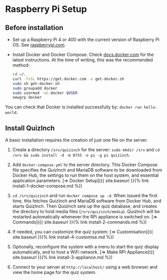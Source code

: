 # Raspberry Pi Setup

## Before installation
- Set up a Raspberry Pi 4 or 400 with the current version of Raspberry Pi OS. See [raspberrypi.com][1].

- Install Docker and Docker Compose. Check [docs.docker.com][2] for the latest instructions. At the time of writing, this was the recommended method:
    ```sh
    cd ~/.
    curl -fsSL https://get.docker.com -o get-docker.sh
    sudo sh get-docker.sh
    sudo groupadd docker
    sudo usermod -aG docker $USER
    newgrp docker
    ```

You can check that Docker is installed successfully by: `docker run hello-world`.

## Install QuizInch
A basic installation requires the creation of just one file on the server.

1. Create a directory `/srv/quizinch` for the server: `sudo mkdir /srv` and `cd /srv && sudo install -d -m 0755 -o pi -g pi quizinch`.

1. Add `docker-compose.yml` to the server directory. This Docker Compose file specifies the QuizInch and MariaDB software to be downloaded from Docker Hub, the settings to run them on the host system, and essential application parameters.
[&#8658; Docker Setup]({{ site.baseurl }}{% link install-1-docker-compose.md %})

1. `cd /srv/quizinch` and run `docker compose up -d`. When issued the first time, this fetches QuizInch and MariaDB software from Docker Hub, and starts QuizInch. Then QuizInch sets up the quiz database, and creates the directory to hold media files (`/srv/quizinch/media`). QuizInch will be restarted automatically whenever the RPi appliance is switched on.
[&#8658; Commands]({{ site.baseurl }}{% link install-2-commands.md %})

1. If needed, you can customize the quiz system:
[&#8658; Customisation]({{ site.baseurl }}{% link install-4-customise.md %})

1. Optionally, reconfigure the system with a menu to start the quiz display automatically, and to host a WiFi network.
[&#8658; Make RPi Appliance]({{ site.baseurl }}{% link install-3-appliance.md %})

1. Connect to your server at `http://localhost/` using a web browser and view the home page for the quiz system.

[1]:	https://www.raspberrypi.com/documentation/computers/getting-started.html#setting-up-your-raspberry-pi
[2]:    https://docs.docker.com/engine/install/debian/
